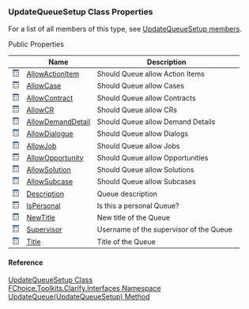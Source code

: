 ﻿### UpdateQueueSetup Class Properties

For a list of all members of this type, see [UpdateQueueSetup members](FChoice.Toolkits.Clarify~FChoice.Toolkits.Clarify.Interfaces.UpdateQueueSetup_members.md).

Public Properties

|   | Name | Description |
| --- | --- | --- |
| ![Public Property](dotnetimages/publicProperty.png) | [AllowActionItem](FChoice.Toolkits.Clarify~FChoice.Toolkits.Clarify.Interfaces.UpdateQueueSetup~AllowActionItem.md) | Should Queue allow Action Items   |
| ![Public Property](dotnetimages/publicProperty.png) | [AllowCase](FChoice.Toolkits.Clarify~FChoice.Toolkits.Clarify.Interfaces.UpdateQueueSetup~AllowCase.md) | Should Queue allow Cases   |
| ![Public Property](dotnetimages/publicProperty.png) | [AllowContract](FChoice.Toolkits.Clarify~FChoice.Toolkits.Clarify.Interfaces.UpdateQueueSetup~AllowContract.md) | Should Queue allow Contracts   |
| ![Public Property](dotnetimages/publicProperty.png) | [AllowCR](FChoice.Toolkits.Clarify~FChoice.Toolkits.Clarify.Interfaces.UpdateQueueSetup~AllowCR.md) | Should Queue allow CRs   |
| ![Public Property](dotnetimages/publicProperty.png) | [AllowDemandDetail](FChoice.Toolkits.Clarify~FChoice.Toolkits.Clarify.Interfaces.UpdateQueueSetup~AllowDemandDetail.md) | Should Queue allow Demand Details   |
| ![Public Property](dotnetimages/publicProperty.png) | [AllowDialogue](FChoice.Toolkits.Clarify~FChoice.Toolkits.Clarify.Interfaces.UpdateQueueSetup~AllowDialogue.md) | Should Queue allow Dialogs   |
| ![Public Property](dotnetimages/publicProperty.png) | [AllowJob](FChoice.Toolkits.Clarify~FChoice.Toolkits.Clarify.Interfaces.UpdateQueueSetup~AllowJob.md) | Should Queue allow Jobs   |
| ![Public Property](dotnetimages/publicProperty.png) | [AllowOpportunity](FChoice.Toolkits.Clarify~FChoice.Toolkits.Clarify.Interfaces.UpdateQueueSetup~AllowOpportunity.md) | Should Queue allow Opportunities   |
| ![Public Property](dotnetimages/publicProperty.png) | [AllowSolution](FChoice.Toolkits.Clarify~FChoice.Toolkits.Clarify.Interfaces.UpdateQueueSetup~AllowSolution.md) | Should Queue allow Solutions   |
| ![Public Property](dotnetimages/publicProperty.png) | [AllowSubcase](FChoice.Toolkits.Clarify~FChoice.Toolkits.Clarify.Interfaces.UpdateQueueSetup~AllowSubcase.md) | Should Queue allow Subcases   |
| ![Public Property](dotnetimages/publicProperty.png) | [Description](FChoice.Toolkits.Clarify~FChoice.Toolkits.Clarify.Interfaces.UpdateQueueSetup~Description.md) | Queue description   |
| ![Public Property](dotnetimages/publicProperty.png) | [IsPersonal](FChoice.Toolkits.Clarify~FChoice.Toolkits.Clarify.Interfaces.UpdateQueueSetup~IsPersonal.md) | Is this a personal Queue?   |
| ![Public Property](dotnetimages/publicProperty.png) | [NewTitle](FChoice.Toolkits.Clarify~FChoice.Toolkits.Clarify.Interfaces.UpdateQueueSetup~NewTitle.md) | New title of the Queue   |
| ![Public Property](dotnetimages/publicProperty.png) | [Supervisor](FChoice.Toolkits.Clarify~FChoice.Toolkits.Clarify.Interfaces.UpdateQueueSetup~Supervisor.md) | Username of the supervisor of the Queue   |
| ![Public Property](dotnetimages/publicProperty.png) | [Title](FChoice.Toolkits.Clarify~FChoice.Toolkits.Clarify.Interfaces.UpdateQueueSetup~Title.md) | Title of the Queue   |





#### Reference

[UpdateQueueSetup Class](FChoice.Toolkits.Clarify~FChoice.Toolkits.Clarify.Interfaces.UpdateQueueSetup.md)  
[FChoice.Toolkits.Clarify.Interfaces Namespace](FChoice.Toolkits.Clarify~FChoice.Toolkits.Clarify.Interfaces_namespace.md)  
[UpdateQueue(UpdateQueueSetup) Method](FChoice.Toolkits.Clarify~FChoice.Toolkits.Clarify.Interfaces.InterfacesToolkit~UpdateQueue(UpdateQueueSetup).md)